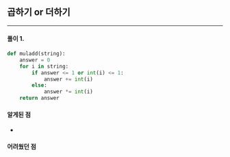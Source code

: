 ## 곱하기 or 더하기



---

#### 풀이 1. 

```python
def muladd(string):
    answer = 0
    for i in string:
        if answer <= 1 or int(i) <= 1:
            answer += int(i)
        else:
            answer *= int(i)
    return answer
```

#### 알게된 점
  + 

#### 어려웠던 점




